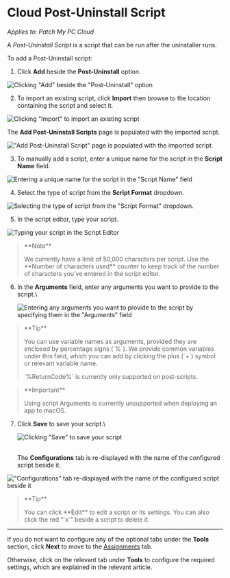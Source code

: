 # Cloud Post-Uninstall Script

_Applies to: Patch My PC Cloud_

A _Post-Uninstall Script_ is a script that can be run after the uninstaller runs.

To add a Post-Uninstall script:

1. Click **Add** beside the **Post-Uninstall** option.

![Clicking "Add" beside the "Post-Uninstall" option](../../../../../_images/image-\(2608\).png)

2. To import an existing script, click **Import** then browse to the location containing the script and select it.

![Clicking "Import" to import an existing script](../../../../../_images/image-\(2473\).png)

The **Add Post-Uninstall Scripts** page is populated with the imported script.

!["Add Post-Uninstall Script" page is populated with the imported script.](../../../../../_images/image-\(2474\).png)

3. To manually add a script, enter a unique name for the script in the **Script Name** field.

![Entering a unique name for the script in the "Script Name" field](../../../../../_images/image-\(2475\).png)

4. Select the type of script from the **Script Format** dropdown.

![Selecting the type of script from the "Script Format" dropdown.](../../../../../_images/image-\(2476\).png)

5. In the script editor, type your script.

![Typing your script in the Script Editor](../../../../../_images/image-\(2477\).png)

> \*\*Note\*\*
>
> We currently have a limit of 50,000 characters per script. Use the \*\*Number of characters used\*\* counter to keep track of the number of characters you’ve entered in the script editor.

6.  In the **Arguments** field, enter any arguments you want to provide to the script.\\

    ![Entering any arguments you want to provide to the script by specifying them in the "Arguments" field](../../../../../_images/image-\(2478\).png)

> \*\*Tip\*\*
>
> You can use variable names as arguments, provided they are enclosed by percentage signs (\`%\`). We provide common variables under this field, which you can add by clicking the plus (\`+\`) symbol or relevant variable name.
>
> \`%ReturnCode%\` is currently only supported on post-scripts.

> \*\*Important\*\*
>
> Using script Arguments is currently unsupported when deploying an app to macOS.

7.  Click **Save** to save your script.\\

    ![Clicking "Save" to save your script](../../../../../_images/image-\(2479\).png)

    \
    The **Configurations** tab is re-displayed with the name of the configured script beside it.

!["Configurations" tab re-displayed with the name of the configured script beside it](../../../../../_images/image-\(96\).png)

> \*\*Tip\*\*
>
> You can click \*\*Edit\*\* to edit a script or its settings. You can also click the red “\`x\`” beside a script to delete it.

***

If you do not want to configure any of the optional tabs under the **Tools** section, click **Next** to move to the [Assignments](../../cloud-assignments-deployment-tab.md) tab.

Otherwise, click on the relevant tab under **Tools** to configure the required settings, which are explained in the relevant article.

